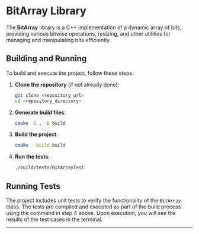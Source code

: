# BitArray Library

The **BitArray** library is a C++ implementation of a dynamic array of bits, providing various bitwise operations, resizing, and other utilities for managing and manipulating bits efficiently.


## Building and Running

To build and execute the project, follow these steps:

1. **Clone the repository** (if not already done):
   ```bash
   git clone <repository_url>
   cd <repository_directory>
   ```

2. **Generate build files**:
   ```bash
   cmake -S . -B build
   ```

3. **Build the project**:
   ```bash
   cmake --build build
   ```

4. **Run the tests**:
   ```bash
   ./build/tests/BitArrayTest
   ```



## Running Tests

The project includes unit tests to verify the functionality of the `BitArray` class. The tests are compiled and executed as part of the build process using the command in step 4 above. Upon execution, you will see the results of the test cases in the terminal.

---
